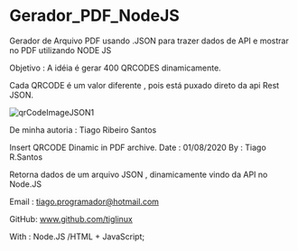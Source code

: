 # Gerador_PDF_NodeJS
Gerador de Arquivo PDF usando .JSON para trazer dados de API e mostrar no PDF utilizando NODE JS

Objetivo : A idéia é gerar 400 QRCODES dinamicamente.




Cada QRCODE é um valor diferente , pois está puxado direto da api Rest JSON.

![qrCodeImageJSON1](https://user-images.githubusercontent.com/8001737/89648585-d1372400-d895-11ea-9238-f912100f09e5.png)



De minha autoria : Tiago Ribeiro Santos

 Insert QRCODE Dinamic in PDF archive.
  Date : 01/08/2020
  By : Tiago R.Santos

  Retorna dados de um arquivo JSON , dinamicamente vindo da API no Node.JS

  Email : tiago.programador@hotmail.com

  GitHub: www.github.com/tiglinux

  With : Node.JS /HTML + JavaScript;
